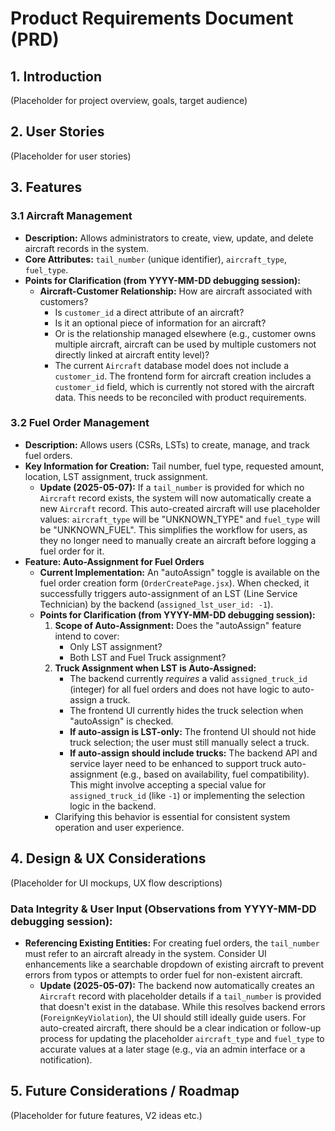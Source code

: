 # Product Requirements Document (PRD)

## 1. Introduction

(Placeholder for project overview, goals, target audience)

## 2. User Stories

(Placeholder for user stories)

## 3. Features

### 3.1 Aircraft Management

*   **Description:** Allows administrators to create, view, update, and delete aircraft records in the system.
*   **Core Attributes:** `tail_number` (unique identifier), `aircraft_type`, `fuel_type`.
*   **Points for Clarification (from YYYY-MM-DD debugging session):**
    *   **Aircraft-Customer Relationship:** How are aircraft associated with customers? 
        *   Is `customer_id` a direct attribute of an aircraft?
        *   Is it an optional piece of information for an aircraft?
        *   Or is the relationship managed elsewhere (e.g., customer owns multiple aircraft, aircraft can be used by multiple customers not directly linked at aircraft entity level)?
        *   The current `Aircraft` database model does not include a `customer_id`. The frontend form for aircraft creation includes a `customer_id` field, which is currently not stored with the aircraft data. This needs to be reconciled with product requirements.

### 3.2 Fuel Order Management

*   **Description:** Allows users (CSRs, LSTs) to create, manage, and track fuel orders.
*   **Key Information for Creation:** Tail number, fuel type, requested amount, location, LST assignment, truck assignment.
    *   **Update (2025-05-07):** If a `tail_number` is provided for which no `Aircraft` record exists, the system will now automatically create a new `Aircraft` record. This auto-created aircraft will use placeholder values: `aircraft_type` will be "UNKNOWN_TYPE" and `fuel_type` will be "UNKNOWN_FUEL". This simplifies the workflow for users, as they no longer need to manually create an aircraft before logging a fuel order for it.
*   **Feature: Auto-Assignment for Fuel Orders**
    *   **Current Implementation:** An "autoAssign" toggle is available on the fuel order creation form (`OrderCreatePage.jsx`). When checked, it successfully triggers auto-assignment of an LST (Line Service Technician) by the backend (`assigned_lst_user_id: -1`).
    *   **Points for Clarification (from YYYY-MM-DD debugging session):**
        1.  **Scope of Auto-Assignment:** Does the "autoAssign" feature intend to cover:
            *   Only LST assignment?
            *   Both LST and Fuel Truck assignment?
        2.  **Truck Assignment when LST is Auto-Assigned:**
            *   The backend currently *requires* a valid `assigned_truck_id` (integer) for all fuel orders and does not have logic to auto-assign a truck.
            *   The frontend UI currently hides the truck selection when "autoAssign" is checked.
            *   **If auto-assign is LST-only:** The frontend UI should not hide truck selection; the user must still manually select a truck.
            *   **If auto-assign should include trucks:** The backend API and service layer need to be enhanced to support truck auto-assignment (e.g., based on availability, fuel compatibility). This might involve accepting a special value for `assigned_truck_id` (like `-1`) or implementing the selection logic in the backend.
        *   Clarifying this behavior is essential for consistent system operation and user experience.

## 4. Design & UX Considerations

(Placeholder for UI mockups, UX flow descriptions)

### Data Integrity & User Input (Observations from YYYY-MM-DD debugging session):
*   **Referencing Existing Entities:** For creating fuel orders, the `tail_number` must refer to an aircraft already in the system. Consider UI enhancements like a searchable dropdown of existing aircraft to prevent errors from typos or attempts to order fuel for non-existent aircraft.
    *   **Update (2025-05-07):** The backend now automatically creates an `Aircraft` record with placeholder details if a `tail_number` is provided that doesn't exist in the database. While this resolves backend errors (`ForeignKeyViolation`), the UI should still ideally guide users. For auto-created aircraft, there should be a clear indication or follow-up process for updating the placeholder `aircraft_type` and `fuel_type` to accurate values at a later stage (e.g., via an admin interface or a notification).

## 5. Future Considerations / Roadmap

(Placeholder for future features, V2 ideas etc.) 